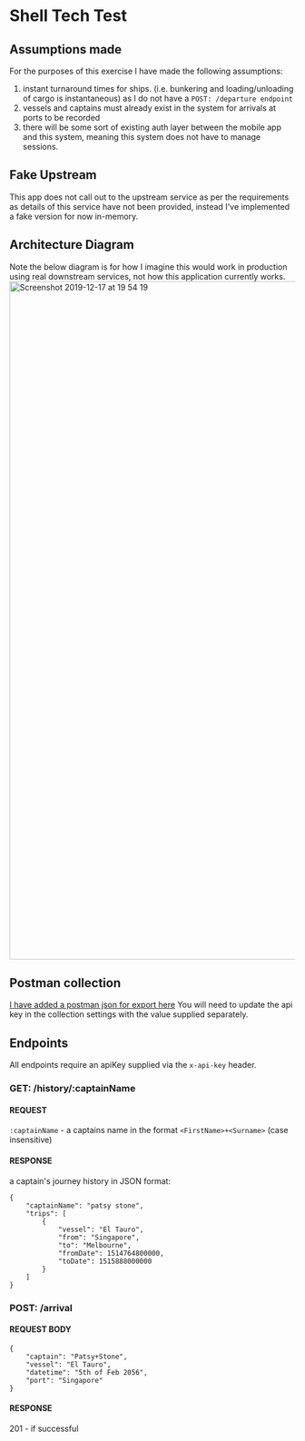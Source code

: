 # Shell Tech Test

## Assumptions made
For the purposes of this exercise I have made the following assumptions:
1) instant turnaround times for ships. (i.e. bunkering and loading/unloading of cargo is instantaneous) as I do not have a `POST: /departure endpoint`
2) vessels and captains must already exist in the system for arrivals at ports to be recorded
3) there will be some sort of existing auth layer between the mobile app and this system, meaning this system does not have to manage sessions.

## Fake Upstream
This app does not call out to the upstream service as per the requirements as details of this service have not been provided, instead I've implemented a fake version for now in-memory.

## Architecture Diagram
Note the below diagram is for how I imagine this would work in production using real downstream services, not how this application currently works.
<img width="1195" alt="Screenshot 2019-12-17 at 19 54 19" src="https://user-images.githubusercontent.com/11778762/71029305-09230880-2107-11ea-817d-e6254e5ed776.png">

## Postman collection
[I have added a postman json for export here](./postman_collection.json)
You will need to update the api key in the collection settings with the value supplied separately.

## Endpoints
All endpoints require an apiKey supplied via the `x-api-key` header.

### GET: /history/:captainName
#### REQUEST
`:captainName` - a captains name in the format `<FirstName>+<Surname>` (case insensitive)

#### RESPONSE 
a captain's journey history in JSON format:
```$json
{
    "captainName": "patsy stone",
    "trips": [
        {
            "vessel": "El Tauro",
            "from": "Singapore",
            "to": "Melbourne",
            "fromDate": 1514764800000,
            "toDate": 1515888000000
        }
    ]
}
```

### POST: /arrival
#### REQUEST BODY
```$json
{
	"captain": "Patsy+Stone",
    "vessel": "El Tauro",
    "datetime": "5th of Feb 2056",
    "port": "Singapore"
}
```

#### RESPONSE 
201 - if successful
